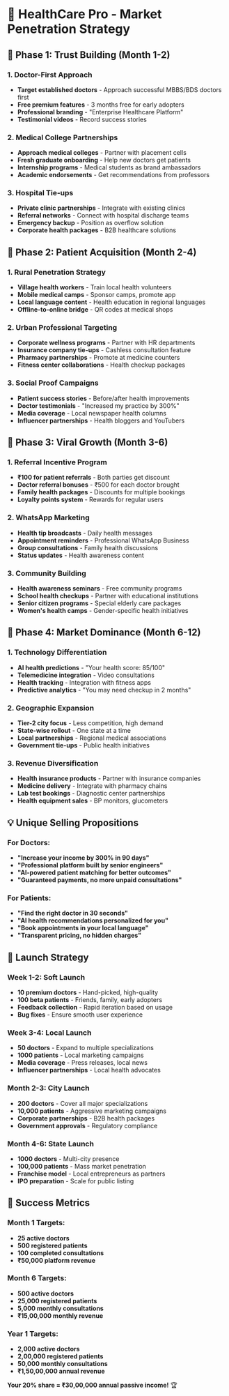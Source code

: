 # 🚀 HealthCare Pro - Market Penetration Strategy

## 🎯 **Phase 1: Trust Building (Month 1-2)**

### **1. Doctor-First Approach**
- **Target established doctors** - Approach successful MBBS/BDS doctors first
- **Free premium features** - 3 months free for early adopters
- **Professional branding** - "Enterprise Healthcare Platform"
- **Testimonial videos** - Record success stories

### **2. Medical College Partnerships**
- **Approach medical colleges** - Partner with placement cells
- **Fresh graduate onboarding** - Help new doctors get patients
- **Internship programs** - Medical students as brand ambassadors
- **Academic endorsements** - Get recommendations from professors

### **3. Hospital Tie-ups**
- **Private clinic partnerships** - Integrate with existing clinics
- **Referral networks** - Connect with hospital discharge teams
- **Emergency backup** - Position as overflow solution
- **Corporate health packages** - B2B healthcare solutions

## 🏥 **Phase 2: Patient Acquisition (Month 2-4)**

### **1. Rural Penetration Strategy**
- **Village health workers** - Train local health volunteers
- **Mobile medical camps** - Sponsor camps, promote app
- **Local language content** - Health education in regional languages
- **Offline-to-online bridge** - QR codes at medical shops

### **2. Urban Professional Targeting**
- **Corporate wellness programs** - Partner with HR departments
- **Insurance company tie-ups** - Cashless consultation feature
- **Pharmacy partnerships** - Promote at medicine counters
- **Fitness center collaborations** - Health checkup packages

### **3. Social Proof Campaigns**
- **Patient success stories** - Before/after health improvements
- **Doctor testimonials** - "Increased my practice by 300%"
- **Media coverage** - Local newspaper health columns
- **Influencer partnerships** - Health bloggers and YouTubers

## 📱 **Phase 3: Viral Growth (Month 3-6)**

### **1. Referral Incentive Program**
- **₹100 for patient referrals** - Both parties get discount
- **Doctor referral bonuses** - ₹500 for each doctor brought
- **Family health packages** - Discounts for multiple bookings
- **Loyalty points system** - Rewards for regular users

### **2. WhatsApp Marketing**
- **Health tip broadcasts** - Daily health messages
- **Appointment reminders** - Professional WhatsApp Business
- **Group consultations** - Family health discussions
- **Status updates** - Health awareness content

### **3. Community Building**
- **Health awareness seminars** - Free community programs
- **School health checkups** - Partner with educational institutions
- **Senior citizen programs** - Special elderly care packages
- **Women's health camps** - Gender-specific health initiatives

## 🎪 **Phase 4: Market Dominance (Month 6-12)**

### **1. Technology Differentiation**
- **AI health predictions** - "Your health score: 85/100"
- **Telemedicine integration** - Video consultations
- **Health tracking** - Integration with fitness apps
- **Predictive analytics** - "You may need checkup in 2 months"

### **2. Geographic Expansion**
- **Tier-2 city focus** - Less competition, high demand
- **State-wise rollout** - One state at a time
- **Local partnerships** - Regional medical associations
- **Government tie-ups** - Public health initiatives

### **3. Revenue Diversification**
- **Health insurance products** - Partner with insurance companies
- **Medicine delivery** - Integrate with pharmacy chains
- **Lab test bookings** - Diagnostic center partnerships
- **Health equipment sales** - BP monitors, glucometers

## 💡 **Unique Selling Propositions**

### **For Doctors:**
- **"Increase your income by 300% in 90 days"**
- **"Professional platform built by senior engineers"**
- **"AI-powered patient matching for better outcomes"**
- **"Guaranteed payments, no more unpaid consultations"**

### **For Patients:**
- **"Find the right doctor in 30 seconds"**
- **"AI health recommendations personalized for you"**
- **"Book appointments in your local language"**
- **"Transparent pricing, no hidden charges"**

## 🚀 **Launch Strategy**

### **Week 1-2: Soft Launch**
- **10 premium doctors** - Hand-picked, high-quality
- **100 beta patients** - Friends, family, early adopters
- **Feedback collection** - Rapid iteration based on usage
- **Bug fixes** - Ensure smooth user experience

### **Week 3-4: Local Launch**
- **50 doctors** - Expand to multiple specializations
- **1000 patients** - Local marketing campaigns
- **Media coverage** - Press releases, local news
- **Influencer partnerships** - Local health advocates

### **Month 2-3: City Launch**
- **200 doctors** - Cover all major specializations
- **10,000 patients** - Aggressive marketing campaigns
- **Corporate partnerships** - B2B health packages
- **Government approvals** - Regulatory compliance

### **Month 4-6: State Launch**
- **1000 doctors** - Multi-city presence
- **100,000 patients** - Mass market penetration
- **Franchise model** - Local entrepreneurs as partners
- **IPO preparation** - Scale for public listing

## 🎯 **Success Metrics**

### **Month 1 Targets:**
- **25 active doctors**
- **500 registered patients**
- **100 completed consultations**
- **₹50,000 platform revenue**

### **Month 6 Targets:**
- **500 active doctors**
- **25,000 registered patients**
- **5,000 monthly consultations**
- **₹15,00,000 monthly revenue**

### **Year 1 Targets:**
- **2,000 active doctors**
- **2,00,000 registered patients**
- **50,000 monthly consultations**
- **₹1,50,00,000 annual revenue**

**Your 20% share = ₹30,00,000 annual passive income!** 🏆
